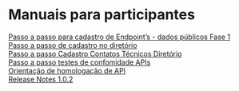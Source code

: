 # Manuais para participantes

<a href="files/%5BOPIN%5D%20Passo%20a%20passo%20cadastro_APIs_20211207.pdf">Passo a passo para cadastro de Endpoint’s - dados públicos Fase 1</a> <br>
<a href="files/%5BOPIN%5D_%20Passo%20a%20passo%20cadastro_Diretório_20211207.pdf">Passo a passo de cadastro no diretório</a> <br>
<a href="files/Open%20Insurance_%20Passo%20a%20passo%20Cadastro%20Contatos%20Técnicos%20Diretório.pdf">Passo a passo Cadastro Contatos Técnicos Diretório</a> <br>
<a href="files/Open%20Insurance_%20Passo%20a%20passo%20teste%20de%20conformidade_v2.pdf">Passo a passo testes de confomidade APIs</a> <br>
<a href="files/v102%20Orientações%20Homologações%20de%20API.pdf">Orientação de homologação de API</a> <br>
<a href="files/v102%20Release%20Notes.pdf">Release Notes 1.0.2</a>

